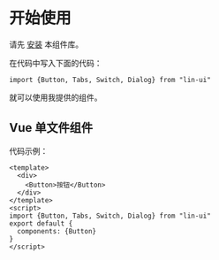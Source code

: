 # 开始使用
请先 [安装](#/doc/install) 本组件库。

在代码中写入下面的代码：

```
import {Button, Tabs, Switch, Dialog} from "lin-ui"
```

就可以使用我提供的组件。

## Vue 单文件组件

代码示例：

```
<template>
  <div>
    <Button>按钮</Button>
  </div>
</template>
<script>
import {Button, Tabs, Switch, Dialog} from "lin-ui"
export default {
  components: {Button}
}
</script>
```

